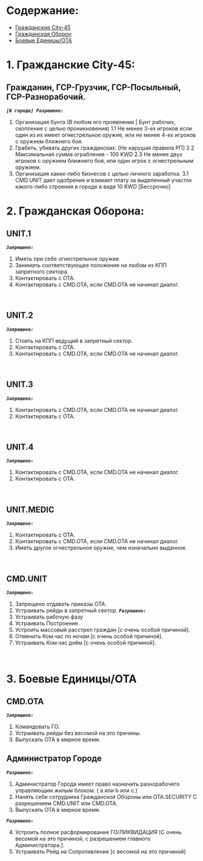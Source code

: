 # Содержание:
* [Гражданские City-45](#CITIZENRULES)
* [Гражданская Оборон](#CP)
* [Боевые Единицы/ОТА](#OTA)

<a name="CITIZENRULES"></a>
# 1. Гражданские City-45: 
## Гражданин, ГСР-Грузчик, ГСР-Посыльный, ГСР-Разнорабочий.

_**`[В городе] Разрешено:`**_
1. Организация бунта (В любом его проявлении | Бунт рабочих, скопление с целью проникновения)
  1.1 Не менее 3-ех игроков если один из их имеет огнестрельное оружие, или не менее 4-ех игроков с оружием ближнего боя.
2. Грабить, убивать других гражданских. [Не нарушая правила РП]
  2.2 Максимальная сумма ограбления - 100 KWD 
  2.3 Не менее двух игроков с оружием ближнего боя, или один игрок с огнестрельным оружием.
3. Организация каких-либо бизнесов с целью личного заработка. 
  3.1 CMD.UNIT дает одобрение и взимает плату за выделенный участок какого-либо строения в городе в виде 10 KWD [Бессрочно]
 
<a name="CP"></a>
# 2. Гражданская Оборона: 
## UNIT.1 
_**`Запрещено:`**_
1. Иметь при себе огнестрельное оружие.
2. Занимать соответствующее положение на любом из КПП запретного сектора.
3. Контактировать с ОТА. 
4. Контактировать с CMD.OTA, если CMD.OTA не начинал диалог.
<br>

## UNIT.2 
_**`Запрещено:`**_
1. Стоять на КПП ведущий в запретный сектор.
2. Контактировать с ОТА.
3. Контактировать с CMD.OTA, если CMD.OTA не начинал диалог.
<br>

## UNIT.3 
_**`Запрещено:`**_
1. Контактировать с CMD.OTA, если CMD.OTA не начинал диалог.
2. Контактировать с ОТА.
<br>

## UNIT.4 
_**`Запрещено:`**_
1. Контактировать с CMD.OTA, если CMD.OTA не начинал диалог. 
2. Контактировать с ОТА.
<br>

## UNIT.MEDIC 
_**`Запрещено:`**_
1. Контактировать с ОТА.
2. Контактировать с CMD.OTA, если CMD.OTA не начинал диалог.
3. Иметь другое огнестрельное оружие, чем изначально выданное.
<br>

## CMD.UNIT 
_**`Запрещено:`**_
1. Запрещено отдавать приказы OTA.
2. Устраивать рейды в запретный сектор.
_**`Разрешено:`**_
3. Устраивать рабочую фазу
4. Устраивать Построение.
5. Устроить массовый расстрел граждан [с очень особой причиной].
6. Отменить Ком.час по ночам [с очень особой причиной].
7. Устраивать Ком.час днём [с очень особой причиной].
<br>

<a name="OTA"></a>
# 3. Боевые Единицы/ОТА 

## CMD.OTA 
_**`Запрещено:`**_
1. Командовать ГО.
2. Устраивать рейды без весомой на это причины.
3. Выпускать OTA в мирное время.

## Администратор Городе
_**`Разрешено:`**_
1. Администратор Города имеет право назначить разнорабочего управляющим жилым блоком. ( a или b или c.)
2. Нанять себе сотрудника Гражданской Обороны или OTA.SECURITY С разрешением CMD.UNIT или CMD.OTA.
3. Выпускать OTA в мирное время.


_**`Разрешено:`**_

4. Устроить полное расформирование ГО/ЛИКВИДАЦИЯ [С очень весомой на это причиной, с разрешением главного Администратора.].
5. Устраивать Рейд на Сопротивление [с весомой на это причиной]
